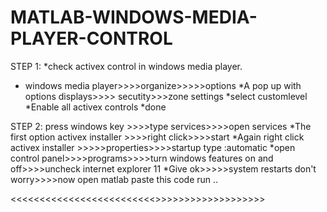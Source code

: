 # MATLAB-WINDOWS-MEDIA-PLAYER-CONTROL
STEP 1:
*check activex control in windows media player.
 * windows media player>>>>organize>>>>>options
*A pop up with options displays>>>> secutity>>>zone settings 
*select customlevel
*Enable all activex controls
*done

STEP 2:
press windows key >>>>type services>>>>open services
*The first option activex installer >>>>right click>>>>start
*Again right click activex installer >>>>>properties>>>>startup type :automatic
*open control panel>>>>programs>>>>turn windows features on and off>>>>uncheck internet explorer 11
*Give ok>>>>>system restarts don't worry>>>>now open matlab paste this code run ..

<<<<<<<<<<<<<<<<<<<<<<<<<<ENJOY THE OUTPUT >>>>>>>>>>>>>>>>>>>>


